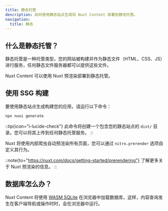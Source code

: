 ```yaml
---
title: 静态托管
description: 如何使用静态站点生成将 Nuxt Content 部署到静态托管。
navigation:
  title: 静态
---
```


## 什么是静态托管？

静态托管是一种托管类型，您的网站被构建并作为静态文件（HTML、CSS、JS）进行服务，任何静态文件服务器都可以提供这些文件。

Nuxt Content 可以使用 Nuxt 预渲染部署到静态托管。

## 使用 SSG 构建

要使用静态站点生成构建您的应用，请运行以下命令：

```bash
npx nuxi generate
```

::tip{icon="i-lucide-check"}
此命令将创建一个包含您的静态站点的 `dist/` 目录。您可以将其上传到任何静态托管服务。
::

Nuxt 将使用内部爬虫自动预渲染所有页面，您可以通过 `nitro.prerender` 选项自定义其行为。

::note{to="https://nuxt.com/docs/getting-started/prerendering"}
了解更多关于 Nuxt 预渲染的信息。
::

## 数据库怎么办？

Nuxt Content 将使用 [WASM SQLite](/docs/advanced/database#wasm-sqlite-in-browser) 在浏览器中加载数据库，这样，内容查询发生在客户端导航或操作时时，会在浏览器中运行。